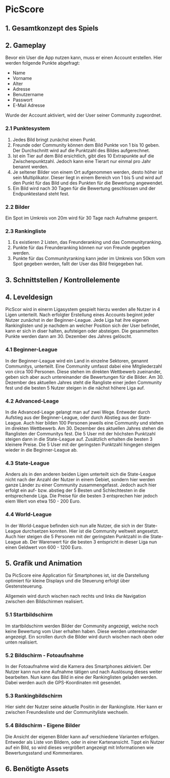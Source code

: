 # PicScore
## 1. Gesamtkonzept des Spiels
## 2. Gameplay
Bevor ein User die App nutzen kann, muss er einen Account erstellen. Hier werden folgende Punkte abgefragt:
* Name
* Vorname
* Alter
* Adresse
* Benutzername
* Passwort
* E-Mail Adresse

Wurde der Account aktiviert, wird der User seiner Community zugeordnet.

### 2.1 Punktesystem
1. Jedes Bild bringt zunächst einen Punkt.
2. Freunde oder Community können dem Bild Punkte von 1 bis 10 geben. Der
Durchschnitt wird auf die Punktzahl des Bildes aufgerechnet.
3. Ist ein Tier auf dem Bild ersichtlich, gibt dies 10 Extrapunkte auf die Zwischenpunktzahl. Jedoch kann eine Tierart nur einmal pro Jahr benannt werden.
3. Je seltener Bilder von einem Ort aufgenommen werden, desto höher ist sein
Multiplikator. Dieser liegt in einem Bereich von 1 bis 5 und wird auf den Punkt für
das Bild und des Punkten für die Bewertung angewendet.
4. Ein Bild wird nach 30 Tagen für die Bewertung geschlossen und der
Endpunktestand steht fest.

### 2.2 Bilder
Ein Spot im Umkreis von 20m wird für 30 Tage nach Aufnahme gesperrt.

### 2.3 Rankingliste
1. Es existieren 2 Listen, das Freunderanking und das Communityranking.
2. Punkte für das Freunderanking können nur von Freunde gegeben werden.
3. Punkte für das Communityranking kann jeder im Umkreis von 50km vom Spot
gegeben werden, fallt der User das Bild freigegeben hat.

## 3. Schnittstellen / Kontrollelemente
## 4. Leveldesign
PicScor wird in einerm Ligasystem gespielt hierzu werden alle Nutzer in 4 Ligen unterteilt. Nach erfolgter Erstellung eines Accounts beginnt jeder Nutzer zunächst in der Beginner-League.
Jede Liga hat ihre eigenen Rankinglisten und je nachdem an welcher Position sich der User befindet, kann er sich in diser halten, aufsteigen oder absteigen. Die gesammelten Punkte werden dann am 30. Dezember des Jahres gelöscht.

### 4.1 Beginner-League
In der Beginner-League wird ein Land in einzelne Sektoren, genannt Communitys, unterteilt. Eine Community umfasst dabei eine Mitgliederzahl von circa 100 Personen. Diese stehen im direkten Wettbewerb zueinander, geben sich aber auch untereinander die Bewertungen für die Bilder.
Am 30. Dezember des aktuellen Jahres steht die Rangliste einer jeden Community fest und die besten 5 Nutzer steigen in die nächst höhere Liga auf.

### 4.2 Advanced-Leage
In die Advanced-Leage gelangt man auf zwei Wege. Entweder durch Aufstieg aus der Beginner-League, oder durch Abstieg aus der State-League.
Auch hier bilden 100 Personen jeweils eine Community und stehen im direkten Wettbewerb.
Am 30. Dezember des aktuellen Jahres stehen die Ranglisten der Communitys fest. Die 5 User mit der höchsten Punktzahl steigen dann in die State-League auf. Zusätzlich erhalten die besten 3 kleinere Preise.
Die 5 User mit der geringsten Punktzahl hingegen steigen wieder in die Beginner-League ab.

### 4.3 State-League
Anders als in den anderen beiden Ligen unterteilt sich die State-League nicht nach der Anzahl der Nutzer in einem Gebiet, sondern hier werden ganze Länder zu einer Community zusammengefasst.
Jedoch auch hier erfolgt ein auf- bzw. abstieg der 5 Besten und Schlechtesten in die entsprechende Liga.
Die Preise für die besten 3 entsprechen hier jedoch eiem Wert von etwa 150 - 200 Euro.

### 4.4 World-League
In der World-League befinden sich nun alle Nutzer, die sich in der State-League durchsetzen konnten. Hier ist die Community weltweit angesetzt. Auch hier steigen die 5 Personen mit der geringsten Punktzahl in die State-League ab.
Der Warenwert für die besten 3 entspricht in dieser Liga nun einen Geldwert von 600 - 1200 Euro.

## 5. Grafik und Animation
Da PicScore eine Application für Smartphones ist, ist die Darstellung optimiert für kleine Displays und die Steuerung erfolgt über Gestensteuerung.

Allgemein wird durch wischen nach rechts und links die Navigation zwischen den Bildschirmen realisiert.

### 5.1 Startbildschirm
Im startbildschirm werden Bilder der Community angezeigt, welche noch keine Bewertung vom User erhalten haben. Diese werden untereinander angezeigt. Ein scrollen durch die Bilder wird durch wischen nach oben oder unten realisiert.

### 5.2 Bildschirm - Fotoaufnahme
In der Fotoaufnahme wird die Kamera des Smartphones aktiviert.
Der Nutzer kann nun eine Aufnahme tätigen und nach Auslösung dieses weiter bearbeiten. Nun kann das Bild in eine der Rankinglisten geladen werden. Dabei werden auch die GPS-Koordinaten mit gesendet.

### 5.3 Rankingbildschirm
Hier sieht der Nutzer seine aktuelle Positin in der Rankingliste. Hier kann er zwischen Freundesliste und der Communityliste wechseln.

### 5.4 Bildschirm - Eigene Bilder
Die Ansicht der eigenen Bilder kann auf verschiedene Varianten erfolgen. Entweder als Liste von Bildern, oder in einer Kartenansicht.
Tippt ein Nutzer auf ein Bild, so wird dieses vergrößert angezeigt mit Informationen wie Bewertungsstand und Kommentaren.

## 6. Benötigte Assets
